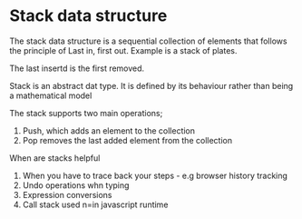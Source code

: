 # Stack data structure

The stack data structure is a sequential collection of elements that follows the principle of Last in, first out. Example is a stack of plates.

The last insertd is the first removed.

Stack is an abstract dat type. It is defined by its behaviour rather than being a mathematical model

The stack supports two main operations;
1. Push, which adds an element to the collection
2. Pop removes the last added element from the collection

When are stacks helpful

1. When you have to trace back your steps - e.g browser history tracking
2. Undo operations whn typing
3. Expression conversions
4. Call stack used n=in javascript runtime